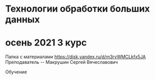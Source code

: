 # Технологии обработки больших данных 
# осень 2021 3 курс
Папка с материалами https://disk.yandex.ru/d/m3rvWMCLkfx5JA
Преподаватель -- Макрушин Сергей Вячеславович 


Обучение 
